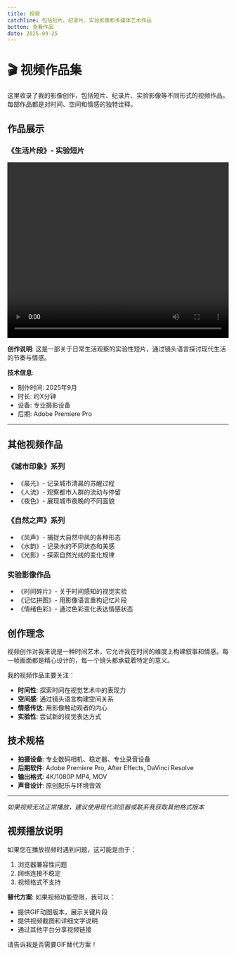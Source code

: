 ```yaml
---
title: 视频
catchline: 包括短片、纪录片、实验影像和多媒体艺术作品
button: 查看作品
date: 2025-09-25
---
```


# 🎬 视频作品集

这里收录了我的影像创作，包括短片、纪录片、实验影像等不同形式的视频作品。每部作品都是对时间、空间和情感的独特诠释。

## 作品展示

### 《生活片段》- 实验短片

<div class="embed-responsive embed-responsive-16by9 mb-4">
<video controls width="100%" height="400">
  <source src="/videos/WIN_20250927_16_56_51_Pro.mp4" type="video/mp4">
  您的浏览器不支持视频播放。
</video>
</div>

**创作说明**: 这是一部关于日常生活观察的实验性短片，通过镜头语言探讨现代生活的节奏与情感。

**技术信息**:
- 制作时间: 2025年9月
- 时长: 约X分钟
- 设备: 专业摄影设备
- 后期: Adobe Premiere Pro

---

## 其他视频作品

### 《城市印象》系列
- 《晨光》- 记录城市清晨的苏醒过程
- 《人流》- 观察都市人群的流动与停留
- 《夜色》- 展现城市夜晚的不同面貌

### 《自然之声》系列  
- 《风声》- 捕捉大自然中风的各种形态
- 《水韵》- 记录水的不同状态和美感
- 《光影》- 探索自然光线的变化规律

### 实验影像作品
- 《时间碎片》- 关于时间感知的视觉实验
- 《记忆拼图》- 用影像语言重构记忆片段
- 《情绪色彩》- 通过色彩变化表达情感状态

## 创作理念

视频创作对我来说是一种时间艺术，它允许我在时间的维度上构建叙事和情感。每一帧画面都是精心设计的，每一个镜头都承载着特定的意义。

我的视频作品主要关注：
- **时间性**: 探索时间在视觉艺术中的表现力
- **空间感**: 通过镜头语言构建空间关系
- **情感传达**: 用影像触动观者的内心
- **实验性**: 尝试新的视觉表达方式

## 技术规格

- **拍摄设备**: 专业数码相机、稳定器、专业录音设备
- **后期软件**: Adobe Premiere Pro, After Effects, DaVinci Resolve
- **输出格式**: 4K/1080P MP4, MOV
- **声音设计**: 原创配乐与环境音效

---

*如果视频无法正常播放，建议使用现代浏览器或联系我获取其他格式版本*

## 视频播放说明

如果您在播放视频时遇到问题，这可能是由于：
1. 浏览器兼容性问题
2. 网络连接不稳定
3. 视频格式不支持

**替代方案**: 如果视频功能受限，我可以：
- 提供GIF动图版本，展示关键片段
- 提供视频截图和详细文字说明
- 通过其他平台分享视频链接

请告诉我是否需要GIF替代方案！